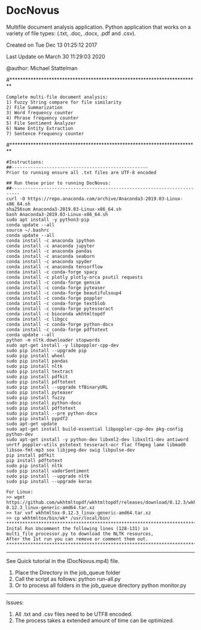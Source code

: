 # DocNovus
Multifile document analysis application. Python application that works on a variety of file types: (.txt, .doc, .docx, .pdf and .csv).

Created on Tue Dec 13 01:25:12 2017

Last Update on March 30 11:29:03 2020

@author: Michael Stattelman

#************************************************************************

    Complete multi-file document analysis:
    1) Fuzzy String compare for file similarity
    2) File Summarization
    3) Word frequency counter
    4) Phrase frequency counter
    5) File Sentiment Analyzer
    6) Name Entity Extraction
    7) Sentence Frequency counter
    
#************************************************************************

    #Instructions:
    ##---------------------------------------------------
    Prior to running ensure all .txt files are UTF-8 encoded

    ## Run these prior to running DocNovus:
    ##-------------------------------------------------------------------------
    curl -O https://repo.anaconda.com/archive/Anaconda3-2019.03-Linux-x86_64.sh
    sha256sum Anaconda3-2019.03-Linux-x86_64.sh
    bash Anaconda3-2019.03-Linux-x86_64.sh
    sudo apt install -y python3-pip
    conda update --all
    source ~/.bashrc
    conda update --all
    conda install -c anaconda ipython
    conda install -c anaconda jupyter
    conda install -c anaconda pandas
    conda install -c anaconda seaborn
    conda install -c anaconda spyder
    conda install -c anaconda tensorflow
    conda install -c conda-forge spacy
    conda install -c plotly plotly-orca psutil requests
    conda install -c conda-forge gensim
    conda install -c conda-forge pyteaser
    conda install -c conda-forge beautifulsoup4
    conda install -c conda-forge poppler
    conda install -c conda-forge textblob
    conda install -c conda-forge pytesseract
    conda install -c bioconda wkhtmltopdf
    conda install -c libgcc
    conda install -c conda-forge python-docx
    conda install -c conda-forge pdftotext
    conda update --all
    python -m nltk.downloader stopwords
    sudo apt-get install -y libpoppler-cpp-dev
    sudo pip install --upgrade pip
    sudo pip install wheel
    sudo pip install pandas
    sudo pip install nltk
    sudo pip install textract
    sudo pip install pdfkit
    sudo pip install pdftotext
    sudo pip install --upgrade tfBinaryURL
    sudo pip install pyteaser 
    sudo pip install fuzzy
    sudo pip install python-docx
    sudo pip install pdftotext
    sudo pip install --pre python-docx
    sudo pip install pypdf2
    sudo apt-get update
    sudo apt-get install build-essential libpoppler-cpp-dev pkg-config python-dev
    sudo apt-get install -y python-dev libxml2-dev libxslt1-dev antiword unrtf poppler-utils pstotext tesseract-ocr flac ffmpeg lame libmad0 libsox-fmt-mp3 sox libjpeg-dev swig libpulse-dev
    pip install pdfkit
    pip install pdftotext
    sudo pip install nltk
    sudo pip install vaderSentiment
    sudo pip install --upgrade nltk
    sudo pip install --upgrade keras
    
    For Linux:
    >> wget https://github.com/wkhtmltopdf/wkhtmltopdf/releases/download/0.12.3/wkhtmltox-0.12.3_linux-generic-amd64.tar.xz
    >> tar vxf wkhtmltox-0.12.3_linux-generic-amd64.tar.xz
    >> cp wkhtmltox/bin/wk* /usr/local/bin/
    ************************************************************************
    Inital Run Uncomment the following lines (128-131) in multi_file_processor.py to download the NLTK resources, 
    After the 1st run you can remove or comment them out.
    ************************************************************************

************************************************************************
See Quick tutorial in the (DocNovus.mp4) file.

1) Place the Directory in the job_queue folder
2) Call the script as follows:
    python run-all.py <foldername>
3) Or to process all folders in the job_queue directory
    python monitor.py 
************************************************************************
Issues:
1) All .txt and .csv files need to be UTF8 encoded.
2) The process takes a extended amount of time can be optimized.
